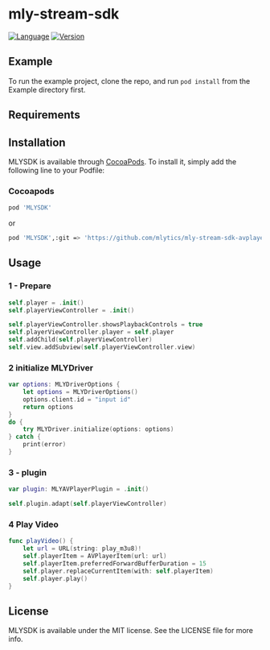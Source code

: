 # mly-stream-sdk

[![Language](https://img.shields.io/badge/Swift-5.0-green.svg?style=flat)](http://cocoapods.org/pods/MLYSDK) 
[![Version](https://img.shields.io/badge/version-0.1.2-blue)](https://github.com/mlytics/mly-stream-sdk-avplayer/releases/tag/0.1.2) 

## Example

To run the example project, clone the repo, and run `pod install` from the Example directory first.

## Requirements

## Installation

MLYSDK is available through [CocoaPods](https://cocoapods.org). To install
it, simply add the following line to your Podfile: 

### Cocoapods

```bash
pod 'MLYSDK' 
```

or

```bash
pod 'MLYSDK',:git => 'https://github.com/mlytics/mly-stream-sdk-avplayer.git'
```

## Usage

### 1 - Prepare  ###
 
```swift
self.player = .init()
self.playerViewController = .init()

self.playerViewController.showsPlaybackControls = true
self.playerViewController.player = self.player
self.addChild(self.playerViewController)
self.view.addSubview(self.playerViewController.view)
``` 

### 2 initialize  MLYDriver ###

```swift 
var options: MLYDriverOptions {
    let options = MLYDriverOptions()
    options.client.id = "input id" 
    return options
}
do {
    try MLYDriver.initialize(options: options)
} catch {
    print(error)
}
```

### 3 - plugin  ###

```swift    
var plugin: MLYAVPlayerPlugin = .init()

self.plugin.adapt(self.playerViewController)
```


### 4 Play Video  ###

```swift 
func playVideo() {
    let url = URL(string: play_m3u8)!
    self.playerItem = AVPlayerItem(url: url)
    self.playerItem.preferredForwardBufferDuration = 15
    self.player.replaceCurrentItem(with: self.playerItem)
    self.player.play()
}
```

## License

MLYSDK is available under the MIT license. See the LICENSE file for more info.
